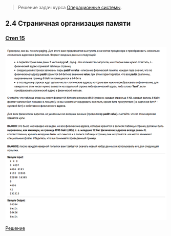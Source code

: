 > Решение задач курса [Операционные системы](https://stepik.org/course/1780/).

## 2.4 Страничная организация памяти

### [Степ 15](https://stepik.org/lesson/44327/step/15)

![Условие задачи](lesson-44327/step-15.png)

[Решение](lesson-44327/step-15.go)
